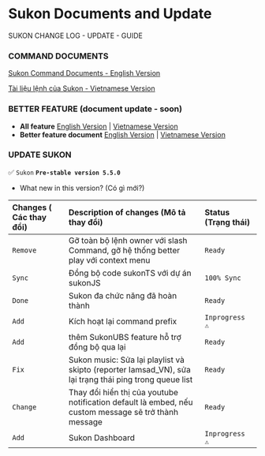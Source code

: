 # Sukon Documents and Update
SUKON CHANGE LOG - UPDATE - GUIDE

### COMMAND DOCUMENTS
[Sukon Command Documents - English Version](https://github.com/Fubuki-World0510/sukon-change-log/blob/sukon-5.5.0-beta/command-document-en.md)

[Tài liệu lệnh của Sukon - Vietnamese Version](https://github.com/Fubuki-World0510/sukon-change-log/blob/sukon-5.5.0-beta/command-document-vi.md)

### BETTER FEATURE (document update - soon)
- **All feature**
[English Version]() |
[Vietnamese Version]()
- **Better feature document**
[English Version]() | 
[Vietnamese Version]()
### UPDATE SUKON
✅ `Sukon` **`Pre-stable version 5.5.0`**

- What new in this version? (Có gì mới?)

| Changes ( Các thay đổi)  | Description of changes (Mô tả thay đổi) |  Status (Trạng thái)   |
| :-------- | :-------------------------------- | :-------- |
| `Remove` | Gỡ toàn bộ lệnh owner với slash Command, gỡ hệ thống better play với context menu | `Ready` |
| `Sync` | Đồng bộ code sukonTS với dự án sukonJS | `100% Sync` |
| `Done` | Sukon đa chức năng đã hoàn thành | `Ready` |
| `Add` | Kích hoạt lại command prefix | `Inprogress ⚠` |
| `Add` | thêm SukonUBS feature hỗ trợ đồng bộ qua lại | `Ready` |
| `Fix` | Sukon music: Sửa lại playlist và skipto (reporter Iamsad_VN), sửa lại trạng thái ping trong queue list | `Ready` |
| `Change` | Thay đổi hiển thị của youtube notification default là embed, nếu custom message sẽ trở thành message | `Ready` |
| `Add` | Sukon Dashboard | `Inprogress ⚠` |
